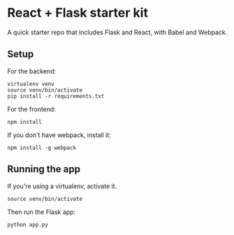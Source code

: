 
# React + Flask starter kit

A quick starter repo that includes Flask and React, with Babel and Webpack.

## Setup

For the backend:

```
virtualenv venv
source venv/bin/activate
pip install -r requirements.txt
```

For the frontend:

```
npm install
```

If you don't have webpack, install it:

```
npm install -g webpack
```

## Running the app

If you're using a virtualenv, activate it.

```
source venv/bin/activate
```

Then run the Flask app:

```
python app.py
```

